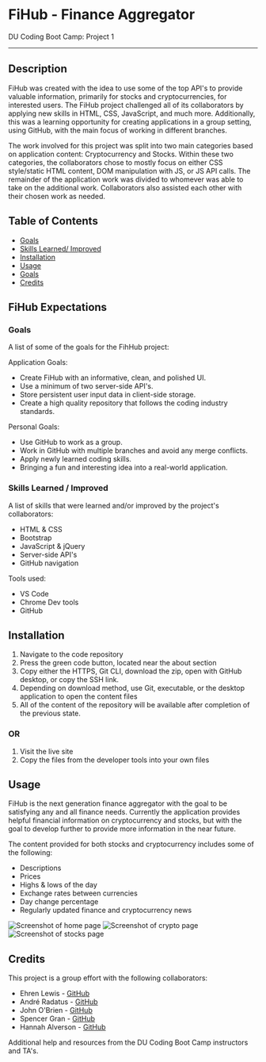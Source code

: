 # FiHub - Finance Aggregator

DU Coding Boot Camp: Project 1

---

## Description

FiHub was created with the idea to use some of the top API's to provide valuable information, primarily for stocks and cryptocurrencies, for interested users. The FiHub project challenged all of its collaborators by applying new skills in HTML, CSS, JavaScript, and much more. Additionally, this was a learning opportunity for creating applications in a group setting, using GitHub, with the main focus of working in different branches.

The work involved for this project was split into two main categories based on application content: Cryptocurrency and Stocks. Within these two categories, the collaborators chose to mostly focus on either CSS style/static HTML content, DOM manipulation with JS, or JS API calls. The remainder of the application work was divided to whomever was able to take on the additional work. Collaborators also assisted each other with their chosen work as needed.

## Table of Contents

- [Goals](###goals)
- [Skills Learned/ Improved](###skills-learned-/-improved)
- [Installation](##installation)
- [Usage](#usage)
- [Goals](###goals)
- [Credits](##credits)

## FiHub Expectations

### Goals

A list of some of the goals for the FihHub project:

Application Goals:

- Create FiHub with an informative, clean, and polished UI.
- Use a minimum of two server-side API's.
- Store persistent user input data in client-side storage.
- Create a high quality repository that follows the coding industry standards.

Personal Goals:

- Use GitHub to work as a group.
- Work in GitHub with multiple branches and avoid any merge conflicts.
- Apply newly learned coding skills.
- Bringing a fun and interesting idea into a real-world application.

### Skills Learned / Improved

A list of skills that were learned and/or improved by the project's collaborators:

- HTML & CSS
- Bootstrap
- JavaScript & jQuery
- Server-side API's
- GitHub navigation

Tools used:

- VS Code
- Chrome Dev tools
- GitHub

## Installation

1. Navigate to the code repository
2. Press the green code button, located near the about section
3. Copy either the HTTPS, Git CLI, download the zip, open with GitHub desktop, or copy the SSH link.
4. Depending on download method, use Git, executable, or the desktop application to open the content files
5. All of the content of the repository will be available after completion of the previous state.

### OR

1. Visit the live site
2. Copy the files from the developer tools into your own files

<!-- Link to deployed -->

## Usage

FiHub is the next generation finance aggregator with the goal to be satisfying any and all finance needs. Currently the application provides helpful financial information on cryptocurrency and stocks, but with the goal to develop further to provide more information in the near future.

The content provided for both stocks and cryptocurrency includes some of the following:

- Descriptions
- Prices
- Highs & lows of the day
- Exchange rates between currencies
- Day change percentage
- Regularly updated finance and cryptocurrency news

![Screenshot of home page]()
![Screenshot of crypto page]()
![Screenshot of stocks page]()

## Credits

This project is a group effort with the following collaborators:

- Ehren Lewis - [GitHub](https://github.com/Ehren-Lewis)
- André Radatus - [GitHub](https://github.com/radatu)
- John O'Brien - [GitHub](https://github.com/jmobrien1976)
- Spencer Gran - [GitHub](https://github.com/granspencer09)
- Hannah Alverson - [GitHub](https://github.com/alverson98)

Additional help and resources from the DU Coding Boot Camp instructors and TA's.
